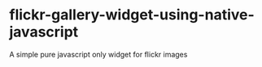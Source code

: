 # flickr-gallery-widget-using-native-javascript
A simple pure javascript only widget for flickr images
